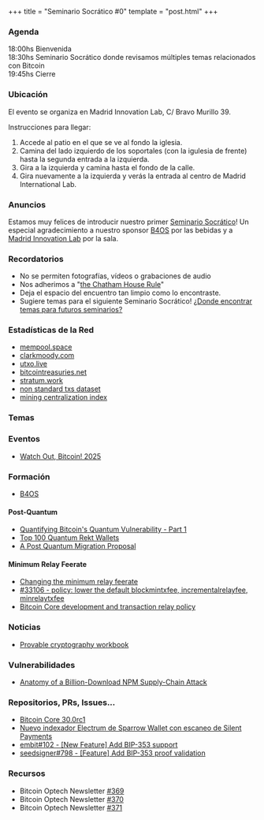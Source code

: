 +++
title = "Seminario Socrático #0"
template = "post.html"
+++

### Agenda

18:00hs Bienvenida\
18:30hs Seminario Socrático donde revisamos múltiples temas relacionados con Bitcoin\
19:45hs Cierre

### Ubicación

El evento se organiza en Madrid Innovation Lab, C/ Bravo Murillo 39. 

Instrucciones para llegar:
1. Accede al patio en el que se ve al fondo la iglesia.
2. Camina del lado izquierdo de los soportales (con la igulesia de frente) hasta la segunda entrada a la izquierda.
3. Gira a la izquierda y camina hasta el fondo de la calle.
4. Gira nuevamente a la izquierda y verás la entrada al centro de Madrid International Lab.

### Anuncios

Estamos muy felices de introducir nuestro primer [Seminario Socrático](/about)!
Un especial agradecimiento a nuestro sponsor [B4OS](https://www.libreriadesatoshi.com/b4os) por las bebidas y a [Madrid Innovation Lab](https://milmadrid.es/) por la sala.

### Recordatorios

- No se permiten fotografías, vídeos o grabaciones de audio
- Nos adherimos a "[the Chatham House Rule](https://www.chathamhouse.org/about-us/chatham-house-rule)"
- Deja el espacio del encuentro tan limpio como lo encontraste.
- Sugiere temas para el siguiente Seminario Socrático! [¿Donde encontrar temas para futuros seminarios?](/about/find-topics)

### Estadísticas de la Red
- [mempool.space](https://mempool.space/)
- [clarkmoody.com](https://bitcoin.clarkmoody.com/dashboard/)
- [utxo.live](https://utxo.live/)
- [bitcointreasuries.net](https://bitcointreasuries.net/)
- [stratum.work](https://stratum.work/)
- [non standard txs dataset](https://bitcoin-data.github.io/non-standard-transactions/)
- [mining centralization index](https://mainnet.observer/charts/mining-pools-centralization-index-with-proxy-pools/?c)

### Temas

### Eventos
- [Watch Out, Bitcoin! 2025](https://wobitcoin.org/)

### Formación
- [B4OS](https://b4os.dev/)

#### Post-Quantum
- [Quantifying Bitcoin's Quantum Vulnerability - Part 1](https://pq-bitcoin.org/posts/bitcoin-qva-1)
- [Top 100 Quantum Rekt Wallets](https://quantumrekt.com/top100)
- [A Post Quantum Migration Proposal](https://groups.google.com/g/bitcoindev/c/uEaf4bj07rE)

#### Minimum Relay Feerate
- [Changing the minimum relay feerate](https://delvingbitcoin.org/t/changing-the-minimum-relay-feerate/1886)
- [#33106 - policy: lower the default blockmintxfee, incrementalrelayfee, minrelaytxfee](https://github.com/bitcoin/bitcoin/pull/33106)
- [Bitcoin Core development and transaction relay policy](https://bitcoincore.org/en/2025/06/06/relay-statement/)


### Noticias
- [Provable cryptography workbook](https://delvingbitcoin.org/t/provable-cryptography-for-bitcoin-an-introduction-workbook/1974)

### Vulnerabilidades
- [Anatomy of a Billion-Download NPM Supply-Chain Attack](https://jdstaerk.substack.com/p/we-just-found-malicious-code-in-the)

### Repositorios, PRs, Issues...
- [Bitcoin Core 30.0rc1](https://github.com/bitcoin-core/bitcoin-devwiki/wiki/v30.0-Release-Notes-Draft)
- [Nuevo indexador Electrum de Sparrow Wallet con escaneo de Silent Payments](https://github.com/sparrowwallet/frigate)
- [embit#102 - [New Feature] Add BIP-353 support](https://github.com/diybitcoinhardware/embit/pull/102)
- [seedsigner#798 - [Feature] Add BIP-353 proof validation](https://github.com/SeedSigner/seedsigner/pull/798)

### Recursos
- Bitcoin Optech Newsletter [#369](https://bitcoinops.org/en/newsletters/2025/08/29/)
- Bitcoin Optech Newsletter [#370](https://bitcoinops.org/en/newsletters/2025/09/05/)
- Bitcoin Optech Newsletter [#371](https://bitcoinops.org/en/newsletters/2025/09/12/)
